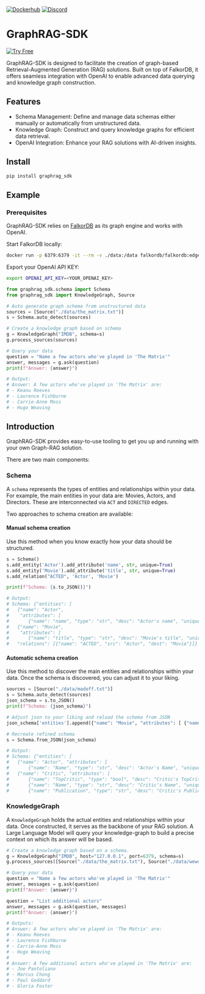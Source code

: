 [![Dockerhub](https://img.shields.io/docker/pulls/falkordb/falkordb?label=Docker)](https://hub.docker.com/r/falkordb/falkordb/)
[![Discord](https://img.shields.io/discord/1146782921294884966?style=flat-square)](https://discord.gg/6M4QwDXn2w)

# GraphRAG-SDK
[![Try Free](https://img.shields.io/badge/Try%20Free-FalkorDB%20Cloud-FF8101?labelColor=FDE900&style=for-the-badge&link=https://app.falkordb.cloud)](https://app.falkordb.cloud)

GraphRAG-SDK is designed to facilitate the creation of graph-based Retrieval-Augmented Generation (RAG) solutions. Built on top of FalkorDB, it offers seamless integration with OpenAI to enable advanced data querying and knowledge graph construction.

## Features

* Schema Management: Define and manage data schemas either manually or automatically from unstructured data.
* Knowledge Graph: Construct and query knowledge graphs for efficient data retrieval.
* OpenAI Integration: Enhance your RAG solutions with AI-driven insights.

## Install

```sh
pip install graphrag_sdk
```

## Example

### Prerequisites
GraphRAG-SDK relies on [FalkorDB](http://falkordb.com) as its graph engine and works with OpenAI.

Start FalkorDB locally:

```sh
docker run -p 6379:6379 -it --rm -v ./data:/data falkordb/falkordb:edge
```

Export your OpenAI API KEY:

```sh
export OPENAI_API_KEY=<YOUR_OPENAI_KEY>
```

```python
from graphrag_sdk.schema import Schema
from graphrag_sdk import KnowledgeGraph, Source

# Auto generate graph schema from unstructured data
sources = [Source("./data/the_matrix.txt")]
s = Schema.auto_detect(sources)

# Create a knowledge graph based on schema
g = KnowledgeGraph("IMDB", schema=s)
g.process_sources(sources)

# Query your data
question = "Name a few actors who've played in 'The Matrix'"
answer, messages = g.ask(question)
print(f"Answer: {answer}")

# Output:
# Answer: A few actors who've played in 'The Matrix' are:
# - Keanu Reeves
# - Laurence Fishburne
# - Carrie-Anne Moss
# - Hugo Weaving
```

## Introduction

GraphRAG-SDK provides easy-to-use tooling to get you up and running with your own
Graph-RAG solution.

There are two main components:

### Schema

A `schema` represents the types of entities and relationships within your data.
For example, the main entities in your data are:  Movies, Actors, and Directors.
These are interconnected via `ACT` and `DIRECTED` edges.

Two approaches to schema creation are available:

#### Manual schema creation

Use this method when you know exactly how your data should be structured.

```python
s = Schema()
s.add_entity('Actor').add_attribute('name', str, unique=True)
s.add_entity('Movie').add_attribute('title', str, unique=True)
s.add_relation("ACTED", 'Actor', 'Movie')

print(f"Schema: {s.to_JSON()}")

# Output:
# Schema: {"entities": [
#   {"name": "Actor",
#    "attributes": [
#       {"name": "name", "type": "str", "desc": "Actor's name", "unique": true, "mandatory": false}]},
#   {"name": "Movie",
#    "attributes": [
#       {"name": "title", "type": "str", "desc": "Movie's title", "unique": true, "mandatory": false}]}],
#   "relations": [{"name": "ACTED", "src": "Actor", "dest": "Movie"}]}
```

#### Automatic schema creation

Use this method to discover the main entities and relationships within your data.
Once the schema is discovered, you can adjust it to your liking.

```python
sources = [Source("./data/madoff.txt")]
s = Schema.auto_detect(sources)
json_schema = s.to_JSON()
print(f"Schema: {json_schema}")

# Adjust json to your liking and reload the schema from JSON
json_schema['entities'].append({"name": "Movie", "attributes": [ {"name": "Title", "type": "str", "desc": "Movie's title", "unique": true, "mandatory": true}])

# Recreate refined schema
s = Schema.from_JSON(json_schema)

# Output:
# Schema: {"entities": [
#   {"name": "Actor", "attributes": [
#       {"name": "Name", "type": "str", "desc": "Actor's Name", "unique": true, "mandatory": true}]},
#   {"name": "Critic", "attributes": [
#       {"name": "TopCritic", "type": "bool", "desc": "Critic's TopCritic", "unique": false, "mandatory": false},
#       {"name": "Name", "type": "str", "desc": "Critic's Name", "unique": true, "mandatory": true},
#       {"name": "Publication", "type": "str", "desc": "Critic's Publication", "unique": false, "mandatory": false}]}...
```

### KnowledgeGraph

A `KnowledgeGraph` holds the actual entities and relationships within your data.
Once constructed, it serves as the backbone of your RAG solution. A Large Language Model will query your knowledge-graph to build a precise context on which its answer will be based.

```python
# Create a knowledge graph based on a schema.
g = KnowledgeGraph("IMDB", host="127.0.0.1", port=6379, schema=s)
g.process_sources([Source("./data/the_matrix.txt"), Source("./data/wework.txt")])

# Query your data
question = "Name a few actors who've played in 'The Matrix'"
answer, messages = g.ask(question)
print(f"Answer: {answer}")

question = "List additional actors"
answer, messages = g.ask(question, messages)
print(f"Answer: {answer}")

# Outputs:
# Answer: A few actors who've played in 'The Matrix' are:
# - Keanu Reeves
# - Laurence Fishburne
# - Carrie-Anne Moss
# - Hugo Weaving
#
# Answer: A few additional actors who've played in 'The Matrix' are:
# - Joe Pantoliano
# - Marcus Chong
# - Paul Goddard
# - Gloria Foster
```
